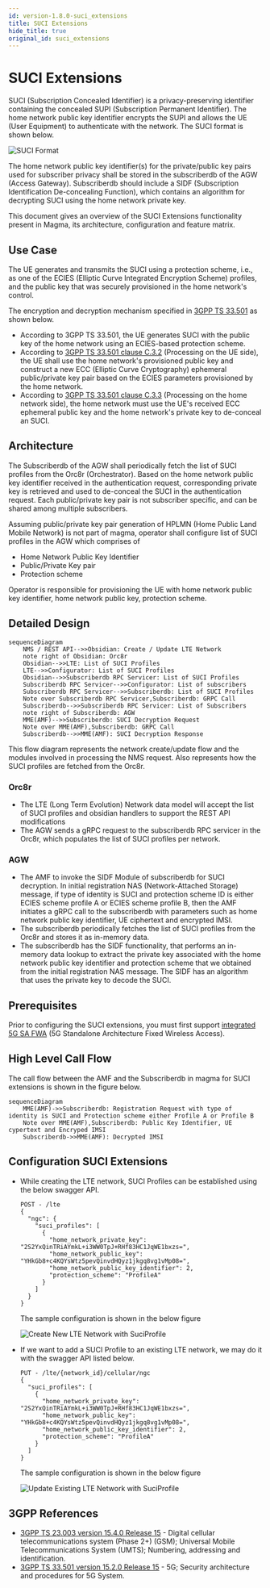 ```yaml
---
id: version-1.8.0-suci_extensions
title: SUCI Extensions
hide_title: true
original_id: suci_extensions
---
```


# SUCI Extensions

SUCI (Subscription Concealed Identifier) is a privacy-preserving identifier containing the concealed SUPI (Subscription Permanent Identifier). The home network public key identifier encrypts the SUPI and allows the UE (User Equipment) to authenticate with the network. The SUCI format is shown below.

![SUCI Format](../../../../readmes/assets/lte/suci_format.png?raw=true "SUCI Format")

The home network public key identifier(s) for the private/public key pairs used for subscriber privacy shall be stored in the subscriberdb of the AGW (Access Gateway). Subscriberdb should include a SIDF (Subscription Identification De-concealing Function), which contains an algorithm for decrypting SUCI using the home network private key.

This document gives an overview of the SUCI Extensions functionality present in Magma, its architecture, configuration and feature matrix.

## Use Case

The UE generates and transmits the SUCI using a protection scheme, i.e., as one of the ECIES (Elliptic Curve Integrated Encryption Scheme) profiles, and the public key that was securely provisioned in the home network's control.

The encryption and decryption mechanism specified in [3GPP TS 33.501](https://www.etsi.org/deliver/etsi_ts/133500_133599/133501/15.02.00_60/ts_133501v150200p.pdf) as shown below.

- According to 3GPP TS 33.501, the UE generates SUCI with the public key of the home network using an ECIES-based protection scheme.
- According to [3GPP TS 33.501 clause C.3.2](https://www.etsi.org/deliver/etsi_ts/133500_133599/133501/15.02.00_60/ts_133501v150200p.pdf#page=155) (Processing on the UE side), the UE shall use the home network's provisioned public key and construct a new ECC (Elliptic Curve Cryptography) ephemeral public/private key pair based on the ECIES parameters provisioned by the home network.
- According to [3GPP TS 33.501 clause C.3.3](https://www.etsi.org/deliver/etsi_ts/133500_133599/133501/15.02.00_60/ts_133501v150200p.pdf#page=155) (Processing on the home network side), the home network must use the UE's received ECC ephemeral public key and the home network's private key to de-conceal an SUCI.

## Architecture

The Subscriberdb of the AGW shall periodically fetch the list of SUCI profiles from the Orc8r (Orchestrator). Based on the home network public key identifier received in the authentication request, corresponding private key is retrieved and used to de-conceal the SUCI in the authentication request. Each public/private key pair is not subscriber specific, and can be shared among multiple subscribers.

Assuming public/private key pair generation of HPLMN (Home Public Land Mobile Network) is not part of magma, operator shall configure list of SUCI profiles in the AGW which comprises of

- Home Network Public Key Identifier
- Public/Private Key pair
- Protection scheme

Operator is responsible for provisioning the UE with home network public key identifier, home network public key, protection scheme.

## Detailed Design

```mermaid
sequenceDiagram
    NMS / REST API-->>Obsidian: Create / Update LTE Network
    note right of Obsidian: Orc8r
    Obsidian-->>LTE: List of SUCI Profiles
    LTE-->>Configurator: List of SUCI Profiles
    Obsidian-->>Subscriberdb RPC Servicer: List of SUCI Profiles
    Subscriberdb RPC Servicer-->>Configurator: List of subscribers
    Subscriberdb RPC Servicer-->>Subscriberdb: List of SUCI Profiles
    Note over Subscriberdb RPC Servicer,Subscriberdb: GRPC Call
    Subscriberdb-->>Subscriberdb RPC Servicer: List of Subscribers
    note right of Subscriberdb: AGW
    MME(AMF)-->>Subscriberdb: SUCI Decryption Request
    Note over MME(AMF),Subscriberdb: GRPC Call
    Subscriberdb-->>MME(AMF): SUCI Decryption Response
```

This flow diagram represents the network create/update flow and the modules involved in processing the NMS request. Also represents how the SUCI profiles are fetched from the Orc8r.

### Orc8r

- The LTE (Long Term Evolution) Network data model will accept the list of SUCI profiles and obsidian handlers to support the REST API modifications
- The AGW sends a gRPC request to the subscriberdb RPC servicer in the Orc8r, which populates the list of SUCI profiles per network.

### AGW

- The AMF to invoke the SIDF Module of subscriberdb for SUCI decryption.  In initial registration NAS (Network-Attached Storage) message, if type of identity is SUCI and protection scheme ID is either ECIES scheme profile A or ECIES scheme profile B, then the AMF initiates a gRPC call to the subscriberdb with parameters such as home network public key identifier, UE ciphertext and encrypted IMSI.
- The subscriberdb periodically fetches the list of SUCI profiles from the Orc8r and stores it as in-memory data.
- The subscriberdb has the SIDF functionality, that performs an in-memory data lookup to extract the private key associated with the home network public key identifier and protection scheme that we obtained from the initial registration NAS message. The SIDF has an algorithm that uses the private key to decode the SUCI.

## Prerequisites

Prior to configuring the SUCI extensions, you must first support [integrated 5G SA FWA](https://magma.github.io/magma/docs/lte/integrated_5g_sa) (5G Standalone Architecture Fixed Wireless Access).

## High Level Call Flow

The call flow between the AMF and the Subscriberdb in magma for SUCI extensions is shown in the figure below.

```mermaid
sequenceDiagram
    MME(AMF)->>Subscriberdb: Registration Request with type of identity is SUCI and Protection scheme either Profile A or Profile B 
    Note over MME(AMF),Subscriberdb: Public Key Identifier, UE cypertext and Encryped IMSI
    Subscriberdb->>MME(AMF): Decrypted IMSI
```

## Configuration SUCI Extensions

- While creating the LTE network, SUCI Profiles can be established using the below swagger API.

  ```text
  POST - /lte
  {
    "ngc": {
      "suci_profiles": [
        {
          "home_network_private_key": "2S2YxQinTRiAYmkL+i3WW0TpJ+RHf83HC1JqWE1bxzs=",
          "home_network_public_key": "YHkGb8+c4KQYsWtz5pevQinvdHQyz1jkgq8vg1vMp08=",
          "home_network_public_key_identifier": 2,
          "protection_scheme": "ProfileA"    
        }
      ]
    }
  }
  ```

  The sample configuration is shown in the below figure

  ![Create New LTE Network with SuciProfile](../../../../readmes/assets/lte/create_new_lte_network_with_suciprofile.png?raw=true "Create New LTE Network with SuciProfile")

- If we want to add a SUCI Profile to an existing LTE network, we may do it with the swagger API listed below.

  ```text
  PUT - /lte/{network_id}/cellular/ngc
  {
    "suci_profiles": [
      {
        "home_network_private_key": "2S2YxQinTRiAYmkL+i3WW0TpJ+RHf83HC1JqWE1bxzs=",
        "home_network_public_key": "YHkGb8+c4KQYsWtz5pevQinvdHQyz1jkgq8vg1vMp08=",
        "home_network_public_key_identifier": 2,
        "protection_scheme": "ProfileA"    
      }
    ]
  }
  ```

  The sample configuration is shown in the below figure

  ![Update Existing LTE Network with SuciProfile](../../../../readmes/assets/lte/update_existing_lte_network_with_suciprofile.png?raw=true "Update Existing LTE Network with SuciProfile")

## 3GPP References

- [3GPP TS 23.003 version 15.4.0 Release 15](https://www.etsi.org/deliver/etsi_ts/123000_123099/123003/15.04.00_60/ts_123003v150400p.pdf) - Digital cellular telecommunications system (Phase 2+) (GSM); Universal Mobile Telecommunications System (UMTS); Numbering, addressing and identification.
- [3GPP TS 33.501 version 15.2.0 Release 15](https://www.etsi.org/deliver/etsi_ts/133500_133599/133501/15.02.00_60/ts_133501v150200p.pdf) - 5G; Security architecture and procedures for 5G System.
